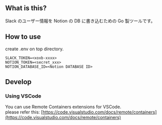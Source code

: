 ## What is this?

Slack のユーザー情報を Notion の DB に書き込むための Go 製ツールです。

## How to use

create .env on top directory.

```
SLACK_TOKEN=<xoxb-xxxx>
NOTION_TOKEN=<secret_xxx>
NOTION_DATABASE_ID=<Notion DATABASE ID>
```

## Develop

### Using VSCode

You can use Remote Containers extensions for VSCode.  
please refer this: [https://code.visualstudio.com/docs/remote/containers](https://code.visualstudio.com/docs/remote/containers)
